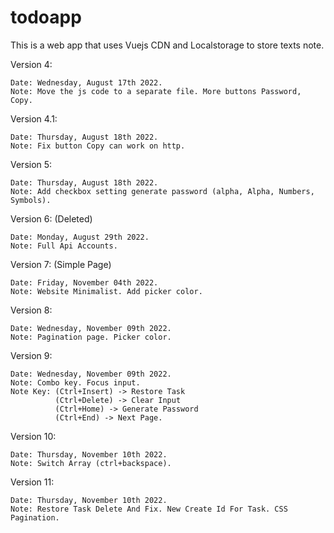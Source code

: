 # todoapp
This is a web app that uses Vuejs CDN and Localstorage to store texts note.

Version 4:

    Date: Wednesday, August 17th 2022.
    Note: Move the js code to a separate file. More buttons Password, Copy.

Version 4.1:
    
    Date: Thursday, August 18th 2022.
    Note: Fix button Copy can work on http. 

Version 5:

    Date: Thursday, August 18th 2022.
    Note: Add checkbox setting generate password (alpha, Alpha, Numbers, Symbols).

Version 6: (Deleted)

    Date: Monday, August 29th 2022.
    Note: Full Api Accounts. 
    
Version 7: (Simple Page)

    Date: Friday, November 04th 2022.
    Note: Website Minimalist. Add picker color. 

Version 8: 

    Date: Wednesday, November 09th 2022.
    Note: Pagination page. Picker color.

Version 9:

    Date: Wednesday, November 09th 2022.
    Note: Combo key. Focus input.
    Note Key: (Ctrl+Insert) -> Restore Task
              (Ctrl+Delete) -> Clear Input
              (Ctrl+Home) -> Generate Password
              (Ctrl+End) -> Next Page.

Version 10: 

    Date: Thursday, November 10th 2022.
    Note: Switch Array (ctrl+backspace).

Version 11:

    Date: Thursday, November 10th 2022.
    Note: Restore Task Delete And Fix. New Create Id For Task. CSS Pagination.